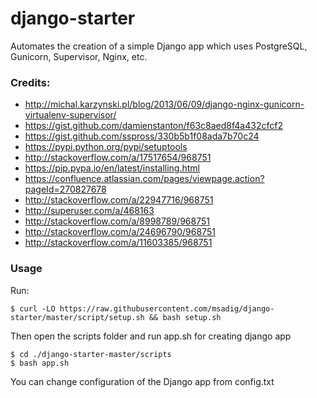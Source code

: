 # django-starter
Automates the creation of a simple Django app which uses PostgreSQL, Gunicorn, Supervisor, Nginx, etc.

### Credits:
- http://michal.karzynski.pl/blog/2013/06/09/django-nginx-gunicorn-virtualenv-supervisor/
- https://gist.github.com/damienstanton/f63c8aed8f4a432cfcf2
- https://gist.github.com/sspross/330b5b1f08ada7b70c24
- https://pypi.python.org/pypi/setuptools
- http://stackoverflow.com/a/17517654/968751
- https://pip.pypa.io/en/latest/installing.html
- https://confluence.atlassian.com/pages/viewpage.action?pageId=270827678
- http://stackoverflow.com/a/22947716/968751
- http://superuser.com/a/468163
- http://stackoverflow.com/a/8998789/968751
- http://stackoverflow.com/a/24696790/968751
- http://stackoverflow.com/a/11603385/968751

### Usage
Run:
```
$ curl -LO https://raw.githubusercontent.com/msadig/django-starter/master/script/setup.sh && bash setup.sh
```

Then open the scripts folder and run app.sh for creating django app
```
$ cd ./django-starter-master/scripts
$ bash app.sh
```

You can change configuration of the Django app from config.txt
